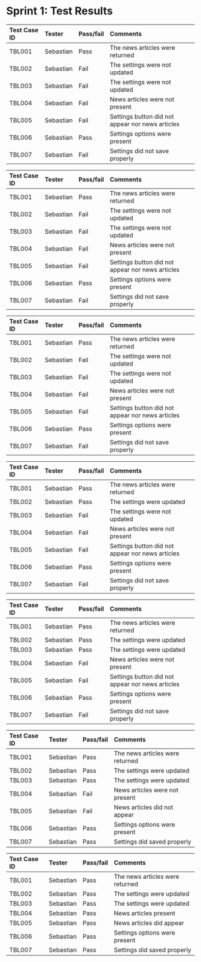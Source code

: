 # Sprint 1: Test Results

| Test Case ID | Tester    | Pass/fail | Comments                                         |
| :----------- | :-------- | :-------- | :----------------------------------------------- |
| TBL001       | Sebastian | Pass      | The news articles were returned                  |
| TBL002       | Sebastian | Fail      | The settings were not updated                    |
| TBL003       | Sebastian | Fail      | The settings were not updated                    |
| TBL004       | Sebastian | Fail      | News articles were not present                   |
| TBL005       | Sebastian | Fail      | Settings button did not appear nor news articles |
| TBL006       | Sebastian | Pass      | Settings options were present                    |
| TBL007       | Sebastian | Fail      | Settings did not save properly                   |

| Test Case ID | Tester    | Pass/fail | Comments                                         |
| :----------- | :-------- | :-------- | :----------------------------------------------- |
| TBL001       | Sebastian | Pass      | The news articles were returned                  |
| TBL002       | Sebastian | Fail      | The settings were not updated                    |
| TBL003       | Sebastian | Fail      | The settings were not updated                    |
| TBL004       | Sebastian | Fail      | News articles were not present                   |
| TBL005       | Sebastian | Fail      | Settings button did not appear nor news articles |
| TBL006       | Sebastian | Pass      | Settings options were present                    |
| TBL007       | Sebastian | Fail      | Settings did not save properly                   |

| Test Case ID | Tester    | Pass/fail | Comments                                         |
| :----------- | :-------- | :-------- | :----------------------------------------------- |
| TBL001       | Sebastian | Pass      | The news articles were returned                  |
| TBL002       | Sebastian | Fail      | The settings were not updated                    |
| TBL003       | Sebastian | Fail      | The settings were not updated                    |
| TBL004       | Sebastian | Fail      | News articles were not present                   |
| TBL005       | Sebastian | Fail      | Settings button did not appear nor news articles |
| TBL006       | Sebastian | Pass      | Settings options were present                    |
| TBL007       | Sebastian | Fail      | Settings did not save properly                   |

| Test Case ID | Tester    | Pass/fail | Comments                                         |
| :----------- | :-------- | :-------- | :----------------------------------------------- |
| TBL001       | Sebastian | Pass      | The news articles were returned                  |
| TBL002       | Sebastian | Pass      | The settings were updated                        |
| TBL003       | Sebastian | Fail      | The settings were not updated                    |
| TBL004       | Sebastian | Fail      | News articles were not present                   |
| TBL005       | Sebastian | Fail      | Settings button did not appear nor news articles |
| TBL006       | Sebastian | Pass      | Settings options were present                    |
| TBL007       | Sebastian | Fail      | Settings did not save properly                   |

| Test Case ID | Tester    | Pass/fail | Comments                                         |
| :----------- | :-------- | :-------- | :----------------------------------------------- |
| TBL001       | Sebastian | Pass      | The news articles were returned                  |
| TBL002       | Sebastian | Pass      | The settings were updated                        |
| TBL003       | Sebastian | Pass      | The settings were updated                        |
| TBL004       | Sebastian | Fail      | News articles were not present                   |
| TBL005       | Sebastian | Fail      | Settings button did not appear nor news articles |
| TBL006       | Sebastian | Pass      | Settings options were present                    |
| TBL007       | Sebastian | Fail      | Settings did not save properly                   |

| Test Case ID | Tester    | Pass/fail | Comments                        |
| :----------- | :-------- | :-------- | :------------------------------ |
| TBL001       | Sebastian | Pass      | The news articles were returned |
| TBL002       | Sebastian | Pass      | The settings were updated       |
| TBL003       | Sebastian | Pass      | The settings were updated       |
| TBL004       | Sebastian | Fail      | News articles were not present  |
| TBL005       | Sebastian | Fail      | News articles did not appear    |
| TBL006       | Sebastian | Pass      | Settings options were present   |
| TBL007       | Sebastian | Pass      | Settings did saved properly     |

| Test Case ID | Tester    | Pass/fail | Comments                        |
| :----------- | :-------- | :-------- | :------------------------------ |
| TBL001       | Sebastian | Pass      | The news articles were returned |
| TBL002       | Sebastian | Pass      | The settings were updated       |
| TBL003       | Sebastian | Pass      | The settings were updated       |
| TBL004       | Sebastian | Pass      | News articles present           |
| TBL005       | Sebastian | Pass      | News articles did appear        |
| TBL006       | Sebastian | Pass      | Settings options were present   |
| TBL007       | Sebastian | Pass      | Settings did saved properly     |
